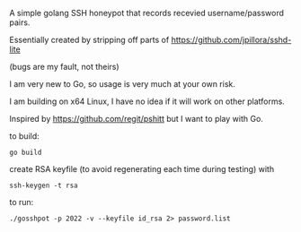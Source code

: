 A simple golang SSH honeypot that records recevied username/password pairs.

Essentially created by stripping off parts of https://github.com/jpillora/sshd-lite

(bugs are my fault, not theirs)

I am very new to Go, so usage is very much at your own risk.

I am building on x64 Linux, I have no idea if it will work on other platforms.

Inspired by https://github.com/regit/pshitt but I want to play with Go. 

to build:

    go build

create RSA keyfile (to avoid regenerating each time during testing) with

    ssh-keygen -t rsa

to run:

    ./gosshpot -p 2022 -v --keyfile id_rsa 2> password.list
